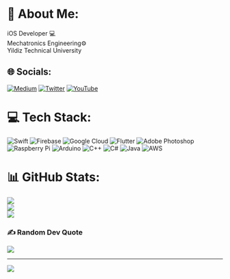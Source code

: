 # 💫 About Me:
iOS Developer 💻<br>Mechatronics Engineering⚙️<br>Yildiz Technical University


## 🌐 Socials:
[![Medium](https://img.shields.io/badge/Medium-12100E?logo=medium&logoColor=white)](https://medium.com/@sarpusta) [![Twitter](https://img.shields.io/badge/Twitter-%231DA1F2.svg?logo=Twitter&logoColor=white)](https://twitter.com/sarpustacom) [![YouTube](https://img.shields.io/badge/YouTube-%23FF0000.svg?logo=YouTube&logoColor=white)](https://youtube.com/c/UCqE32U5gv7VZBpg_2H2inMA) 

# 💻 Tech Stack:
![Swift](https://img.shields.io/badge/swift-F54A2A?style=for-the-badge&logo=swift&logoColor=white) ![Firebase](https://img.shields.io/badge/firebase-%23039BE5.svg?style=for-the-badge&logo=firebase) ![Google Cloud](https://img.shields.io/badge/Google%20Cloud-%234285F4.svg?style=for-the-badge&logo=google-cloud&logoColor=white) ![Flutter](https://img.shields.io/badge/Flutter-%2302569B.svg?style=for-the-badge&logo=Flutter&logoColor=white) ![Adobe Photoshop](https://img.shields.io/badge/adobephotoshop-%2331A8FF.svg?style=for-the-badge&logo=adobephotoshop&logoColor=white) ![Raspberry Pi](https://img.shields.io/badge/-RaspberryPi-C51A4A?style=for-the-badge&logo=Raspberry-Pi) ![Arduino](https://img.shields.io/badge/-Arduino-00979D?style=for-the-badge&logo=Arduino&logoColor=white) ![C++](https://img.shields.io/badge/c++-%2300599C.svg?style=for-the-badge&logo=c%2B%2B&logoColor=white) ![C#](https://img.shields.io/badge/c%23-%23239120.svg?style=for-the-badge&logo=c-sharp&logoColor=white) ![Java](https://img.shields.io/badge/java-%23ED8B00.svg?style=for-the-badge&logo=java&logoColor=white) ![AWS](https://img.shields.io/badge/AWS-%23FF9900.svg?style=for-the-badge&logo=amazon-aws&logoColor=white)
# 📊 GitHub Stats:
![](https://github-readme-stats.vercel.app/api?username=sarpustacom&theme=radical&hide_border=false&include_all_commits=true&count_private=false)<br/>
![](https://github-readme-streak-stats.herokuapp.com/?user=sarpustacom&theme=radical&hide_border=false)<br/>
![](https://github-readme-stats.vercel.app/api/top-langs/?username=sarpustacom&theme=radical&hide_border=false&include_all_commits=true&count_private=false&layout=compact)

### ✍️ Random Dev Quote
![](https://quotes-github-readme.vercel.app/api?type=horizontal&theme=radical)

---
[![](https://visitcount.itsvg.in/api?id=sarpustacom&icon=0&color=0)](https://visitcount.itsvg.in)
